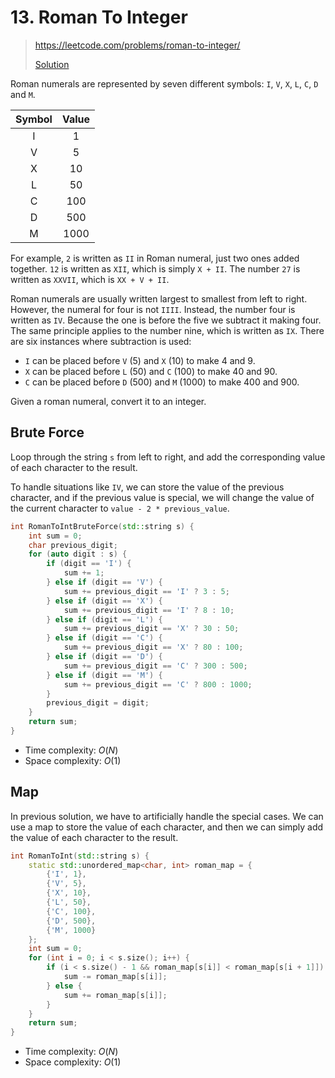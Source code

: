 # 13. Roman To Integer

> https://leetcode.com/problems/roman-to-integer/
>
> [Solution](../src/13_roman_to_integer.h)

Roman numerals are represented by seven different symbols: `I`, `V`, `X`, `L`, `C`, `D` and `M`.

| Symbol | Value |
|:------:|:-----:|
|   I    |   1   |
|   V    |   5   |
|   X    |  10   |
|   L    |  50   |
|   C    |  100  |
|   D    |  500  |
|   M    | 1000  |

For example, `2` is written as `II` in Roman numeral, just two ones added together. `12` is written as `XII`, which is simply `X + II`. The number `27` is written as `XXVII`, which is `XX + V + II`.

Roman numerals are usually written largest to smallest from left to right. However, the numeral for four is not `IIII`. Instead, the number four is written as `IV`. Because the one is before the five we subtract it making four. The same principle applies to the number nine, which is written as `IX`. There are six instances where subtraction is used:

- `I` can be placed before `V` (5) and `X` (10) to make 4 and 9.
- `X` can be placed before `L` (50) and `C` (100) to make 40 and 90.
- `C` can be placed before `D` (500) and `M` (1000) to make 400 and 900.

Given a roman numeral, convert it to an integer.

## Brute Force

Loop through the string `s` from left to right, and add the corresponding value of each character to the result.

To handle situations like `IV`, we can store the value of the previous character, and if the previous value is special, we will change the value of the current character to `value - 2 * previous_value`.

```cpp
int RomanToIntBruteForce(std::string s) {
    int sum = 0;
    char previous_digit;
    for (auto digit : s) {
        if (digit == 'I') {
            sum += 1;
        } else if (digit == 'V') {
            sum += previous_digit == 'I' ? 3 : 5;
        } else if (digit == 'X') {
            sum += previous_digit == 'I' ? 8 : 10;
        } else if (digit == 'L') {
            sum += previous_digit == 'X' ? 30 : 50;
        } else if (digit == 'C') {
            sum += previous_digit == 'X' ? 80 : 100;
        } else if (digit == 'D') {
            sum += previous_digit == 'C' ? 300 : 500;
        } else if (digit == 'M') {
            sum += previous_digit == 'C' ? 800 : 1000;
        }
        previous_digit = digit;
    }
    return sum;
}
```

- Time complexity: $O(N)$
- Space complexity: $O(1)$

## Map

In previous solution, we have to artificially handle the special cases. We can use a map to store the value of each character, and then we can simply add the value of each character to the result.

```cpp
int RomanToInt(std::string s) {
    static std::unordered_map<char, int> roman_map = {
        {'I', 1},
        {'V', 5},
        {'X', 10},
        {'L', 50},
        {'C', 100},
        {'D', 500},
        {'M', 1000}
    };
    int sum = 0;
    for (int i = 0; i < s.size(); i++) {
        if (i < s.size() - 1 && roman_map[s[i]] < roman_map[s[i + 1]]) {
            sum -= roman_map[s[i]];
        } else {
            sum += roman_map[s[i]];
        }
    }
    return sum;
}
```

- Time complexity: $O(N)$
- Space complexity: $O(1)$